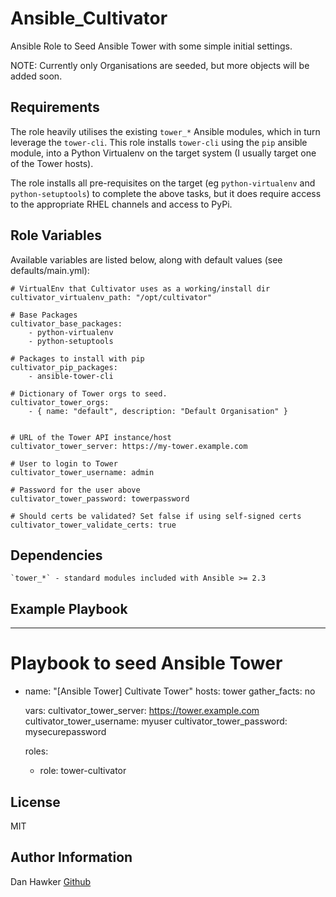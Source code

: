 Ansible_Cultivator
=========

Ansible Role to Seed Ansible Tower with some simple initial settings.

NOTE: Currently only Organisations are seeded, but more objects will be added soon.


Requirements
------------

The role heavily utilises the existing `tower_*` Ansible modules, which in turn leverage the `tower-cli`. This role installs `tower-cli` using the `pip` ansible module, into a Python Virtualenv on the target system (I usually target one of the Tower hosts).

The role installs all pre-requisites on the target (eg `python-virtualenv` and `python-setuptools`) to complete the above tasks, but it does require access to the appropriate RHEL channels and access to PyPi.

Role Variables
--------------

Available variables are listed below, along with default values (see defaults/main.yml):

    # VirtualEnv that Cultivator uses as a working/install dir
    cultivator_virtualenv_path: "/opt/cultivator"

    # Base Packages
    cultivator_base_packages:
        - python-virtualenv
        - python-setuptools

    # Packages to install with pip
    cultivator_pip_packages:
        - ansible-tower-cli

    # Dictionary of Tower orgs to seed.
    cultivator_tower_orgs:
        - { name: "default", description: "Default Organisation" }


    # URL of the Tower API instance/host
    cultivator_tower_server: https://my-tower.example.com

    # User to login to Tower
    cultivator_tower_username: admin

    # Password for the user above
    cultivator_tower_password: towerpassword

    # Should certs be validated? Set false if using self-signed certs
    cultivator_tower_validate_certs: true


Dependencies
------------

    `tower_*` - standard modules included with Ansible >= 2.3


Example Playbook
----------------

---
# Playbook to seed Ansible Tower

- name: "[Ansible Tower] Cultivate Tower"
  hosts: tower
  gather_facts: no

  vars:
    cultivator_tower_server: https://tower.example.com
    cultivator_tower_username: myuser
    cultivator_tower_password: mysecurepassword

  roles:
  - role: tower-cultivator


License
-------

MIT


Author Information
------------------

Dan Hawker [Github](https://github.com/danhawker)
